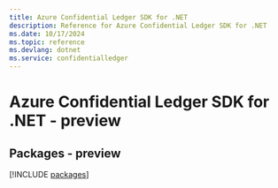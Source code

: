 ```yaml
---
title: Azure Confidential Ledger SDK for .NET
description: Reference for Azure Confidential Ledger SDK for .NET
ms.date: 10/17/2024
ms.topic: reference
ms.devlang: dotnet
ms.service: confidentialledger
---
```

# Azure Confidential Ledger SDK for .NET - preview
## Packages - preview
[!INCLUDE [packages](confidential-ledger-index.md)]